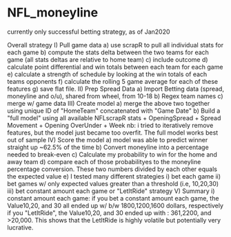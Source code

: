 # NFL_moneyline
currently only successful betting strategy, as of Jan2020

Overall strategy
I) Pull  game data
  a) use scrapR to pull all individual stats for each game 
  b) compute the stats delta between the two teams for each game (all stats deltas are relative to home team)
  c) include outcome
  d) calculate point differential and win totals between each team for each game
  e) calculate a strength of schedule by looking at the win totals of each teams opponents
  f) calculate the rolling 5 game average for each of these features
  g) save flat file.
II) Prep Spread Data
  a) Import Betting data (spread, moneyline and o/u), shared from wheel, from 10-18
  b) Regex team names
  c) merge w/ game data 
III) Create model 
  a) merge the above two together using unique ID of "HomeTeam" concatenated with "Game Date"
  b) Build a "full model" using all available NFLscrapR stats + OpeningSpread + Spread Movement + Opening OverUnder + Week
  nb: i tried to iteratively remove features, but the model just became too overfit.  The full model works best out of sample
 IV) Score the model 
  a) model was able to predict winner straight up ~62.5% of the time
  b) Convert moneyline into a percentage needed to break-even
  c) Calculate my probability to win for the home and away team
  d) compare each of those probabilityes to the moneyline percentage conversion.  These two numbers divided by each other equals the expected value
  e) I tested many different strategies
      i) bet each game
      ii) bet games w/ only expected values greater than a threshold (i.e, 10,20,30)
      iii) bet constant amount each game or "LetItRide" strategy
  V) Summary
  i) constant amount each game:
      if you bet a constant amount each game, the Value10,20, and 30 all ended up w/ b/w 1800,1200,1600 dollars, respectively
      if you "LetItRide", the Value10,20, and 30 ended up with : 361,2200, and >20,000. This shows that the LetItRide is highly volatile but potentially very lucrative.  
